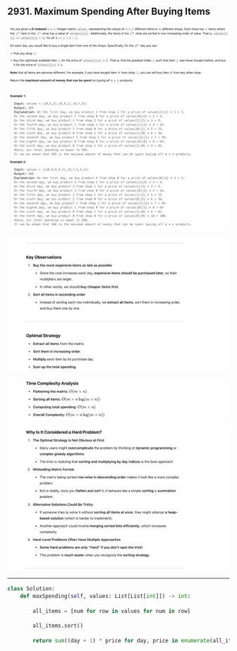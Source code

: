 ## 2931. Maximum Spending After Buying Items
![](img/2025-03-01-15-33-42.png)


![](img/2025-03-01-15-34-36.png)

![](img/2025-03-01-15-35-06.png)

![](img/2025-03-01-15-36-05.png)

---

```py
class Solution:
    def maxSpending(self, values: List[List[int]]) -> int:
        
        all_items = [num for row in values for num in row]

        all_items.sort()

        return sum((day + 1) * price for day, price in enumerate(all_items))
```